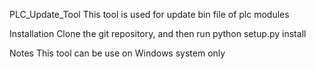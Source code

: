 PLC_Update_Tool
This tool is used for update bin file of plc modules

Installation
Clone the git repository, and then run python setup.py install

Notes
This tool can be use on Windows system only
